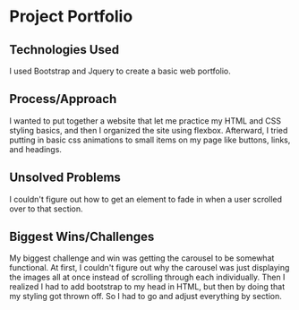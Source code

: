 # Project Portfolio

## Technologies Used

I used Bootstrap and Jquery to create a basic web portfolio.

## Process/Approach

I wanted to put together a website that let me practice my HTML and CSS styling basics, and then I organized the site using flexbox. Afterward, I tried putting in basic css animations to small items on my page like buttons, links, and headings. 

## Unsolved Problems

I couldn't figure out how to get an element to fade in when a user scrolled over to that section.

## Biggest Wins/Challenges

My biggest challenge and win was getting the carousel to be somewhat functional. At first, I couldn't figure out why the carousel was just displaying the images all at once instead of scrolling through each individually. Then I realized I had to add bootstrap to my head in HTML, but then by doing that my styling got thrown off. So I had to go and adjust everything by section. 